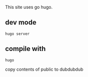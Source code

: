This site uses go hugo.

## dev mode
```
hugo server
```

## compile with
```
hugo
```

copy contents of public to dubdubdub
